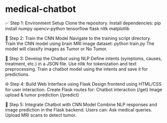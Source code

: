 # medical-chatbot
✅ Step 1: Environment Setup
Clone the repository.
Install dependencies:
pip install numpy opencv-python tensorflow flask nltk matplotlib

🧠 Step 2: Train the CNN Model
Navigate to the training script directory.
Train the CNN model using brain MRI image dataset:
python train.py
The model will classify images as Tumor or No Tumor.

💬 Step 3: Develop the Chatbot using NLP
Define intents (symptoms, causes, treatment, etc.) in a JSON file.
Use nltk for tokenization and text preprocessing.
Train a chatbot model using the intents and save it for predictions.

🌐 Step 4: Build Web Interface using Flask
Design frontend using HTML/CSS for user interaction.
Create Flask routes for:
Chatbot interaction (/get)
Image upload & tumor prediction (/predict)

🔗 Step 5: Integrate Chatbot with CNN Model
Combine NLP responses and image prediction in the Flask backend.
Users can:
Ask medical queries.
Upload MRI scans to detect tumor.

